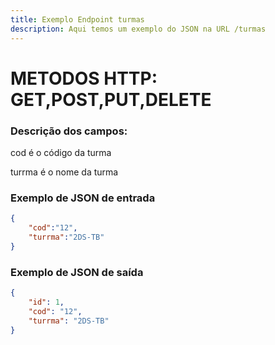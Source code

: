 ```yaml
---
title: Exemplo Endpoint turmas
description: Aqui temos um exemplo do JSON na URL /turmas 
---
```

# METODOS HTTP: GET,POST,PUT,DELETE
### Descrição dos campos:

cod é o código da turma

turrma é o nome da turma

### Exemplo de JSON de entrada
```json    
{
    "cod":"12",
    "turrma":"2DS-TB"
}
```   
### Exemplo de JSON de saída
```json    
{
	"id": 1,
	"cod": "12",
	"turrma": "2DS-TB"
}
```    